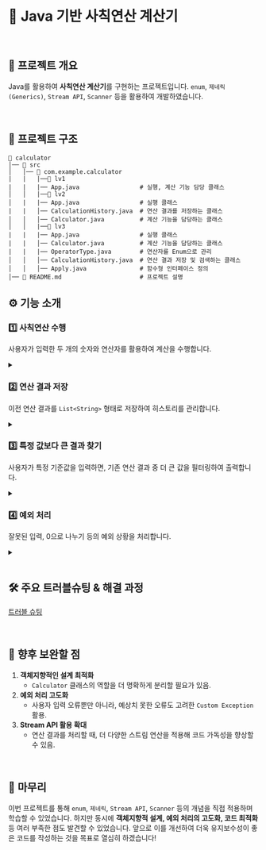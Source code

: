 # 📌 Java 기반 사칙연산 계산기
<br>

## 📌 프로젝트 개요

Java를 활용하여 **사칙연산 계산기**를 구현하는 프로젝트입니다.
 `enum`, `제네릭(Generics)`, `Stream API`, `Scanner` 등을 활용하여 개발하였습니다.
 
<br>

## 📌 프로젝트 구조

```
📂 calculator
│── 📂 src
│   │── 📂 com.example.calculator
|   |   |──📂 lv1
|   |   |── App.java                 # 실행, 계산 기능 담당 클래스
│   │   |──📂 lv2
│   |   |── App.java                 # 실행 클래스
|   |   │── CalculationHistory.java  # 연산 결과를 저장하는 클래스
│   │   │── Calculator.java          # 계산 기능을 담당하는 클래스
│   │   |──📂 lv3    
|   |   |── App.java                 # 실행 클래스
|   |   │── Calculator.java          # 계산 기능을 담당하는 클래스
|   |   |── OperatorType.java        # 연산자를 Enum으로 관리
│   │   │── CalculationHistory.java  # 연산 결과 저장 및 검색하는 클래스
│   │   │── Apply.java               # 함수형 인터페이스 정의
│── 📄 README.md                      # 프로젝트 설명
```

## ⚙️ 기능 소개


### 1️⃣ 사칙연산 수행

사용자가 입력한 두 개의 숫자와 연산자를 활용하여 계산을 수행합니다.

<details><summary>
 
</summary>

 ![스크린샷 2025-03-06 152839](https://github.com/user-attachments/assets/aadf47cc-aa0b-4530-a0fb-91b086f02a97)
</details>

### 2️⃣ 연산 결과 저장

이전 연산 결과를 `List<String>` 형태로 저장하여 히스토리를 관리합니다.

<details><summary>
</summary>
 
![image](https://github.com/user-attachments/assets/3136b4b7-b8d7-4679-8bbd-cdb5ad590062)

![image](https://github.com/user-attachments/assets/ddac5a0d-a958-470a-843c-8f14c492d9b2)

</details>

### 3️⃣ 특정 값보다 큰 결과 찾기

사용자가 특정 기준값을 입력하면, 기존 연산 결과 중 더 큰 값을 필터링하여 출력합니다.

<details><summary>
</summary>
 
![image](https://github.com/user-attachments/assets/d8b4e943-a7cc-4f54-b460-1faf467e32d0)

</details>

### 4️⃣ 예외 처리

잘못된 입력, 0으로 나누기 등의 예외 상황을 처리합니다.

<details><summary>

</summary>
 ![image](https://github.com/user-attachments/assets/460ca985-f682-4533-a059-f7f22f4912af)
</details>

<br>

## 🛠️ 주요 트러블슈팅 & 해결 과정

[트러블 슈팅](https://velog.io/@gksql0801/%ED%8A%B8%EB%9F%AC%EB%B8%94-%EC%8A%88%ED%8C%85-%EA%B3%84%EC%82%B0%EA%B8%B0)

<br>

## 📌 향후 보완할 점

1. **객체지향적인 설계 최적화**
   - `Calculator` 클래스의 역할을 더 명확하게 분리할 필요가 있음.
2. **예외 처리 고도화**
   - 사용자 입력 오류뿐만 아니라, 예상치 못한 오류도 고려한 `Custom Exception` 활용.
3. **Stream API 활용 확대**
   - 연산 결과를 처리할 때, 더 다양한 스트림 연산을 적용해 코드 가독성을 향상할 수 있음.

<br>

## 📌 마무리

이번 프로젝트를 통해 `enum`, `제네릭`, `Stream API`, `Scanner` 등의 개념을 직접 적용하며 학습할 수 있었습니다.
하지만 동시에 **객체지향적 설계, 예외 처리의 고도화, 코드 최적화** 등 여러 부족한 점도 발견할 수 있었습니다. 앞으로 이를 개선하여 더욱 유지보수성이 좋은 코드를 작성하는 것을 목표로 열심히 하겠습니다!


